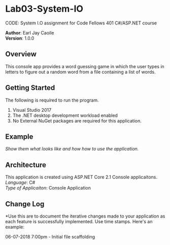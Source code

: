 # Lab03-System-IO
CODE: System I.O assignment for Code Fellows 401 C#/ASP.NET course

**Author**: Earl Jay Caoile <br />
**Version**: 1.0.0

## Overview
This console app provides a word guessing game in which the user types in letters to figure out a random word from a file containing a list of words.

## Getting Started
The following is required to run the program.
1. Visual Studio 2017 
2. The .NET desktop development workload enabled
3. No External NuGet packages are required for this application. 

## Example
*Show them what looks like and how how to use the application.*

## Architecture
This application is created using ASP.NET Core 2.1 Console applicaitons. <br />
*Language*: C# <br />
*Type of Applicaiton*: Console Application <br />

## Change Log
*Use this are to document the iterative changes made to your application as each feature is successfully implemented. Use time stamps. Here's an example:

06-07-2018 7:00pm - Initial file scaffolding <br />

